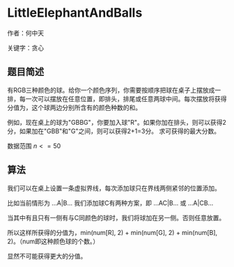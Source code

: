 # LittleElephantAndBalls
作者：何中天

关键字：贪心

## 题目简述

有RGB三种颜色的球。给你一个颜色序列，你需要按顺序把球在桌子上摆放成一排，每一次可以摆放在任意位置，即排头，排尾或任意两球中间。每次摆放将获得分值为，这个球两边分别所含有的颜色种数的和。

例如，现在桌上的球为"GBBG"，你要加入球"R"。如果你加在排头，则可以获得2分，如果加在"GBB"和"G"之间，则可以获得2+1=3分。
求可获得的最大分数。

数据范围 $n <= 50$

## 算法

我们可以在桌上设置一条虚拟界线，每次添加球只在界线两侧紧邻的位置添加。

比如当前情形为 ...A|B... 我们添加球C有两种方案，即 ...AC|B... 或 ...A|CB...

当其中有且只有一侧有与C同颜色的球时，我们将球加在另一侧。否则任意放置。

所以这样所获得的分值为，min(num[R], 2) + min(num[G], 2) + min(num[B], 2)。（num即这种颜色球的个数。）

显然不可能获得更大的分值。
